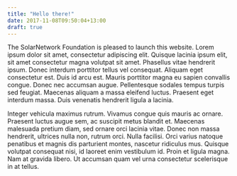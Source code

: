 ```yaml
---
title: "Hello there!"
date: 2017-11-08T09:50:04+13:00
draft: true
---
```

The SolarNetwork Foundation is pleased to launch this website. Lorem ipsum dolor sit amet, consectetur adipiscing elit. Quisque lacinia ipsum elit, sit amet consectetur magna volutpat sit amet. Phasellus vitae hendrerit ipsum. Donec interdum porttitor tellus vel consequat. Aliquam eget consectetur est. Duis id arcu est. Mauris porttitor magna eu sapien convallis congue. Donec nec accumsan augue. Pellentesque sodales tempus turpis sed feugiat. Maecenas aliquam a massa eleifend luctus. Praesent eget interdum massa. Duis venenatis hendrerit ligula a lacinia.

Integer vehicula maximus rutrum. Vivamus congue quis mauris ac ornare. Praesent luctus augue sem, ac suscipit metus blandit et. Maecenas malesuada pretium diam, sed ornare orci lacinia vitae. Donec non massa hendrerit, ultrices nulla non, rutrum orci. Nulla facilisi. Orci varius natoque penatibus et magnis dis parturient montes, nascetur ridiculus mus. Quisque volutpat consequat nisi, id laoreet enim vestibulum id. Proin et ligula magna. Nam at gravida libero. Ut accumsan quam vel urna consectetur scelerisque in at tellus.
